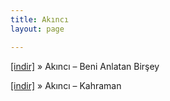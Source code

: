 ```yaml
---
title: Akıncı
layout: page

---
```

<a href="https://cloud.mail.ru/public/404036902837/Ak%C4%B1nc%C4%B1%20-%20Beni%20Anlatan%20Bir%C5%9Fey" target="_blank">[indir]</a>  »  Akıncı &#8211; Beni Anlatan Birşey

<a href="https://cloud.mail.ru/public/52b0de0e67b1/Ak%C4%B1nc%C4%B1%20-%20Kahraman" target="_blank">[indir]</a>  »  Akıncı &#8211; Kahraman